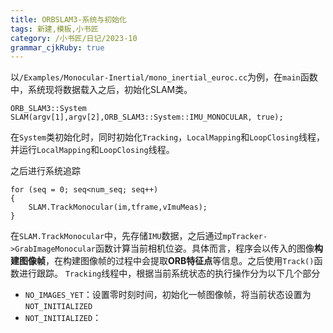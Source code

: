 ```yaml
---
title: ORBSLAM3-系统与初始化
tags: 新建,模板,小书匠
category: /小书匠/日记/2023-10
grammar_cjkRuby: true
---
```



以`/Examples/Monocular-Inertial/mono_inertial_euroc.cc`为例，在`main`函数中，系统现将数据载入之后，初始化SLAM类。

``` cpp?linenums
ORB_SLAM3::System SLAM(argv[1],argv[2],ORB_SLAM3::System::IMU_MONOCULAR, true);
```

在`System`类初始化时，同时初始化`Tracking`，`LocalMapping`和`LoopClosing`线程，并运行`LocalMapping`和`LoopClosing`线程。

之后进行系统追踪
``` cpp?linenums
for (seq = 0; seq<num_seq; seq++)
{
	SLAM.TrackMonocular(im,tframe,vImuMeas);
}
```

在`SLAM.TrackMonocular`中，先存储`IMU`数据，之后通过`mpTracker->GrabImageMonocular`函数计算当前相机位姿。具体而言，程序会以传入的图像**构建图像帧**，在构建图像帧的过程中会提取**ORB特征点**等信息。之后使用`Track()`函数进行跟踪。
`Tracking`线程中，根据当前系统状态的执行操作分为以下几个部分
- `NO_IMAGES_YET`：设置零时刻时间，初始化一帧图像帧，将当前状态设置为`NOT_INITIALIZED`
- `NOT_INITIALIZED`：






